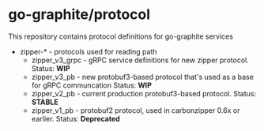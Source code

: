 go-graphite/protocol
======

This repository contains protocol definitions for go-graphite services

* zipper-* - protocols used for reading path
  * zipper_v3_grpc - gRPC service definitions for new zipper protocol. Status: **WIP**
  * zipper_v3_pb - new protobuf3-based protocol that's used as a base for gRPC communcation Status: **WIP**
  * zipper_v2_pb - current production protobuf3-based protocol. Status: **STABLE**
  * zipper_v1_pb - protobuf2 protocol, used in carbonzipper 0.6x or earlier. Status: **Deprecated** 